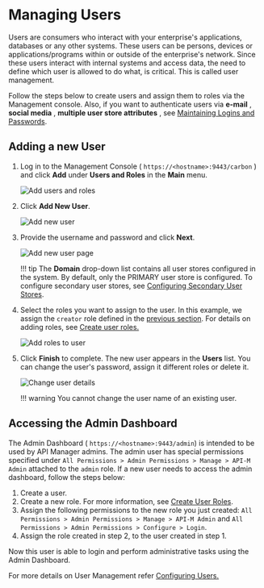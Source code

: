 # Managing Users

Users are consumers who interact with your enterprise's applications, databases or any other systems. These users can be persons, devices or applications/programs within or outside of the enterprise's network. Since these users interact with internal systems and access data, the need to define which user is allowed to do what, is critical. This is called user management.

Follow the steps below to create users and assign them to roles via the Management console. Also, if you want to authenticate users via **e-mail** , **social media** , **multiple user store attributes** , see [Maintaining Logins and Passwords]({{base_path}}/Administer/ProductSecurity/General/LoginsAndPasswords/maintaining-logins-and-passwords).

## Adding a new User

1.  Log in to the Management Console ( `https://<hostname>:9443/carbon` ) and click **Add** under **Users and Roles** in the **Main** menu.

    ![Add users and roles]({{base_path}}/assets/img/Administer/add-users-and-roles.png)    
    
2.  Click **Add New User**.

    ![Add new user]({{base_path}}/assets/img/Administer/add-new-user.png)

3.  Provide the username and password and click **Next**.

    ![Add new user page]({{base_path}}/assets/img/Administer/add-new-user-page.png)

    !!! tip
            The **Domain** drop-down list contains all user stores configured in the system. By default, only the PRIMARY user store is configured. To configure secondary user stores, see [Configuring Secondary User Stores]({{base_path}}/Administer/ProductAdministration/ManagingUsersAndRoles/ManagingUserStores/configuring-secondary-user-stores/).

4.  Select the roles you want to assign to the user. In this example, we assign the `creator` role defined in the [previous section](managing-user-roles.md). For details on adding roles, see [Create user roles.]({{base_path}}/Administer/ProductAdministration/ManagingUsersAndRoles/managing-user-roles/#create-user-roles)

    ![Add roles to user]({{base_path}}/assets/img/Administer/add-roles-to-user.png)

5.  Click **Finish** to complete.
    The new user appears in the **Users** list. You can change the user's password, assign it different roles or delete it.

    ![Change user details]({{base_path}}/assets/img/Administer/change-user-details.png)

    !!! warning
        You cannot change the user name of an existing user.

## Accessing the Admin Dashboard

The Admin Dashboard ( `https://<hostname>:9443/admin`) is intended to be used by API Manager admins. The admin user has special permissions specified under `All Permissions > Admin Permissions > Manage > API-M Admin` attached to the `admin` role. If a new user needs to access the admin dashboard, follow the steps below:

1.  Create a user.
2.  Create a new role. For more information, see [Create User Roles]({{base_path}}/Administer/ProductAdministration/ManagingUsersAndRoles/managing-user-roles/#create-user-roles).
3.  Assign the following permissions to the new role you just created: `All Permissions > Admin Permissions > Manage > API-M Admin` and `All Permissions > Admin Permissions > Configure > Login`.
4.  Assign the role created in step 2, to the user created in step 1.

Now this user is able to login and perform administrative tasks using the Admin Dashboard.

For more details on User Management refer [Configuring Users.](https://is.docs.wso2.com/en/5.9.0/learn/configuring-users/)
